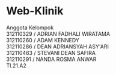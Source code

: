 # Web-Klinik
Anggota Kelompok<br>
312110329 / ADRIAN FADHALI WIRATAMA<br>
312110260 / ADAM KENNEDY<br>
312110286 / DEAN ADRIANSYAH ASY'ARI<br>
312110463 / STEVANI DEAN SAFIRA<br>
312110291 / NANDA ROSMA ANWAR<br>
TI.21.A2<br><br>

